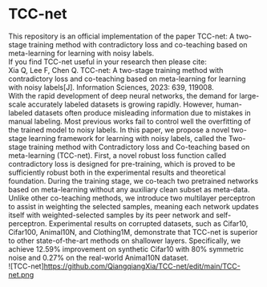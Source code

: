 # TCC-net
This repository is an official implementation of the paper TCC-net: A two-stage training method with contradictory loss and co-teaching based on meta-learning for learning with noisy labels.  
If you find TCC-net useful in your research then please cite:  
Xia Q, Lee F, Chen Q. TCC-net: A two-stage training method with contradictory loss and co-teaching based on meta-learning for learning with noisy labels[J]. Information Sciences, 2023: 639, 119008.  
With the rapid development of deep neural networks, the demand for large-scale accurately labeled datasets is growing rapidly. However, human-labeled datasets often produce misleading information due to mistakes in manual labeling. Most previous works fail to control well the overfitting of the trained model to noisy labels. In this paper, we propose a novel two-stage learning framework for learning with noisy labels, called the Two-stage training method with Contradictory loss and Co-teaching based on meta-learning (TCC-net). First, a novel robust loss function called contradictory loss is designed for pre-training, which is proved to be sufficiently robust both in the experimental results and theoretical foundation. During the training stage, we co-teach two pretrained networks based on meta-learning without any auxiliary clean subset as meta-data. Unlike other co-teaching methods, we introduce two multilayer perceptron to assist in weighting the selected samples, meaning each network updates itself with weighted-selected samples by its peer network and self-perceptron. Experimental results on corrupted datasets, such as Cifar10, Cifar100, Animal10N, and Clothing1M, demonstrate that TCC-net is superior to other state-of-the-art methods on shallower layers. Specifically, we achieve 12.59% improvement on synthetic Cifar10 with 80% symmetric noise and 0.27% on the real-world Animal10N dataset.   
![TCC-net]https://github.com/QiangqiangXia/TCC-net/edit/main/TCC-net.png

